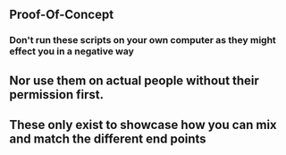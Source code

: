## Proof-Of-Concept
### Don't run these scripts on your own computer as they might effect you in a negative way
## Nor use them on actual people without their permission first.
## These only exist to showcase how you can mix and match the different end points